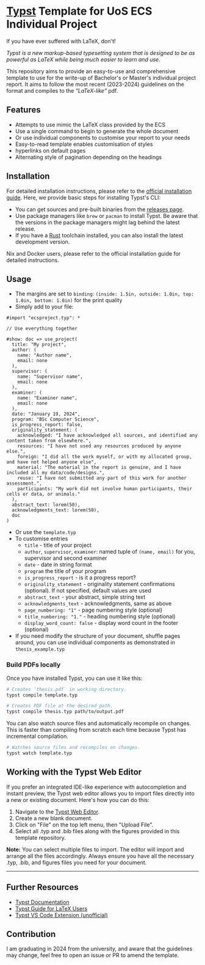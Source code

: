 # [Typst](https://typst.app/) Template for UoS ECS Individual Project

If you have ever suffered with LaTeX, don't!

_Typst is a new markup-based typesetting system that is designed to be as powerful as LaTeX while being much easier to learn and use._

This repository aims to provide an easy-to-use and comprehensive template to use for the write-up of Bachelor's or Master's individual project report.
It aims to follow the most recent (2023-2024) guidelines on the format and compiles to the _"LaTeX-like"_ pdf.

## Features
- Attempts to use mimic the LaTeX class provided by the ECS
- Use a single command to begin to generate the whole document
- Or use individual components to customise your report to your needs
- Easy-to-read template enables customisation of styles
- hyperlinks on default pages
- Alternating style of pagination depending on the headings

## Installation

For detailed installation instructions, please refer to the [official installation guide](https://github.com/typst/typst). Here, we provide basic steps for installing Typst's CLI:

- You can get sources and pre-built binaries from the [releases page](https://github.com/typst/typst/releases).
- Use package managers like `brew` or `pacman` to install Typst. Be aware that the versions in the package managers might lag behind the latest release.
- If you have a [Rust](https://rustup.rs/) toolchain installed, you can also install the latest development version.

Nix and Docker users, please refer to the official installation guide for detailed instructions.

## Usage
- The margins are set to `binding`: `(inside: 1.5in, outside: 1.0in, top: 1.0in, bottom: 1.0in)` for the print quality
- Simply add to your file:
```typ
#import "ecsproject.typ": *

// Use everything together

#show: doc => use_project(
  title: "My project",
  author: (
    name: "Author name",
    email: none
  ),
  supervisor: (
    name: "Supervisor name",
    email: none
  ),
  examiner: (
    name: "Examiner name",
    email: none
  ),
  date: "January 19, 2024",
  program: "BSc Computer Science",
  is_progress_report: false,
  originality_statement: (
    acknowledged: "I have acknowledged all sources, and identified any content taken from elsewhere.",
    resources: "I have not used any resources produced by anyone else.",
    foreign: "I did all the work myself, or with my allocated group, and have not helped anyone else",
    material: "The material in the report is genuine, and I have included all my data/code/designs.",
    reuse: "I have not submitted any part of this work for another assessment.",
    participants: "My work did not involve human participants, their cells or data, or animals."
  ),
  abstract_text: lorem(50),
  acknowledgments_text: lorem(50),
  doc
)
```
- Or use the `template.typ`
- To customise entries
  - `title` - title of your project
  - `author`, `supervisor`, `examiner`: named tuple of `(name, email)` for you, supervisor and second examiner
  - `date` - date in string format
  - `program` the title of your program
  - `is_progress_report` - is it a progress report?
  - `originality_statement` - originality statement confirmations (optional). If not specified, default values are used
  - `abstract_text` - your abstract, simple string text
  - `acknowledgments_text` - acknowledgments, same as above
  - `page_numbering: "1"` - page numbering style (optional)
  - `title_numbering: "1."` - heading numbering style (optional)
  - `display_word_count: false` - display word count in the footer (optional)
- If you need modify the structure of your document, shuffle pages around, you can use individual components as demonstrated in `thesis_example.typ`


### Build PDFs locally 
Once you have installed Typst, you can use it like this:
```sh
# Creates `thesis.pdf` in working directory.
typst compile template.typ

# Creates PDF file at the desired path.
typst compile thesis.typ path/to/output.pdf
```

You can also watch source files and automatically recompile on changes. This is
faster than compiling from scratch each time because Typst has incremental
compilation.
```sh
# Watches source files and recompiles on changes.
typst watch template.typ
```

## Working with the Typst Web Editor

If you prefer an integrated IDE-like experience with autocompletion and instant preview, the Typst web editor allows you to import files directly into a new or existing document. Here's how you can do this:

1. Navigate to the [Typst Web Editor](https://typst.app/).
2. Create a new blank document.
3. Click on "File" on the top left menu, then "Upload File".
4. Select all .typ and .bib files along with the figures provided in this template repository.

**Note:** You can select multiple files to import. The editor will import and arrange all the files accordingly. Always ensure you have all the necessary .typ, .bib, and figures files you need for your document.


---
## Further Resources

- [Typst Documentation](https://typst.app/docs/)
- [Typst Guide for LaTeX Users](https://typst.app/docs/guides/guide-for-latex-users/)
- [Typst VS Code Extension (unofficial)](https://marketplace.visualstudio.com/items?itemName=nvarner.typst-lsp)

## Contribution
I am graduating in 2024 from the university, and aware that the guidelines may change, feel free to open an issue or PR to amend the template.